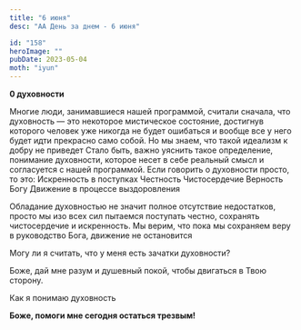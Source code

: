```yaml
---
title: "6 июня"
desc: "АА День за днем - 6 июня"

id: "158"
heroImage: ""
pubDate: 2023-05-04
moth: "iyun"
---
```


**0 духовности**

Многие люди, занимавшиеся нашей программой, считали сначала, что духовность —
это некоторое мистическое состояние, достигнув которого человек уже никогда не
будет ошибаться и вообще все у него будет идти прекрасно само собой. Но мы
знаем, что такой идеализм к добру не приведет Стало быть, важно уяснить такое
определение, понимание духовности, которое несет в себе реальный смысл и
согласуется с нашей программой. Если говорить о духовности просто, то это:
Искренность в поступках Честность Чистосердечие Верность Богу Движение в
процессе выздоровления

Обладание духовностью не значит полное отсутствие недостатков, просто мы изо
всех сил пытаемся поступать честно, сохранять чистосердечие и искренность. Мы
верим, что пока мы сохраняем веру в руководство Бога, движение не остановится

Могу ли я считать, что у меня есть зачатки духовности?

Боже, дай мне разум и душевный покой, чтобы двигаться в Твою сторону.

Как я понимаю духовность

**Боже, помоги мне сегодня остаться трезвым!**
